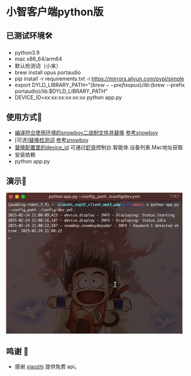 # 小智客户端python版

## 已测试环境🛠️
- python3.9
- mac x86_64/arm64
- 默认检测词（小来）
- brew install opus portaudio
- pip install -r requirements.txt -i https://mirrors.aliyun.com/pypi/simple
- export DYLD_LIBRARY_PATH="$(brew --prefix opus)/lib:$(brew --prefix portaudio)/lib:$DYLD_LIBRARY_PATH"
-  DEVICE_ID=xx:xx:xx:xx:xx:xx python app.py

## 使用方式📏
- [编译符合使用环境的snowboy二进制文件并替换](./snowboy/_snowboydetect.so) [参考snowboy](https://github.com/seasalt-ai/snowboy/blob/master/README_ZH_CN.md)
- [可选][替换检测词](./snowboy/resources/xiaolai.pmdl) [参考snowboy](https://github.com/seasalt-ai/snowboy/blob/master/README.md)
- [替换配置里的device_id](./config/default.yml) 可通过[虾哥](https://xiaozhi.me/)控制台.智能体.设备列表.Mac地址获取
- 安装依赖
- python app.py

## 演示🚀
![](./docs/test.gif)

## 鸣谢 🙏

- 感谢 [xiaozhi](https://github.com/78/xiaozhi-esp32) 提供免费 api。